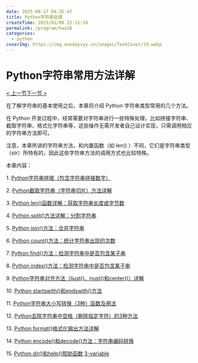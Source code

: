 ```yaml
---
date: 2025-08-17 04:35:47
title: Python字符串处理
createTime: 2025/02/08 22:11:59
permalink: /program/haa38
categories:
  - python
coverImg: https://img.onedayxyy.cn/images/TeekCover/19.webp
---
```

# Python字符串常用方法详解

[< 上一节](https://c.biancheng.net/view/vip_6004.html)[下一节 >](https://c.biancheng.net/view/4237.html)

在了解字符串的基本使用之后，本章将介绍 Python 字符串类型常用的几个方法。

在 Python 开发过程中，经常需要对字符串进行一些特殊处理，比如拼接字符串、截取字符串、格式化字符串等，这些操作无需开发者自己设计实现，只需调用相应的字符串方法即可。

注意，本章所讲的字符串方法，和内置函数（如 len() ）不同，它们是字符串类型（str）所特有的，因此这些字符串方法的调用方式也比较特殊。

本章内容：

1. [Python字符串拼接（包含字符串拼接数字）](https://c.biancheng.net/view/4237.html)

2. [Python截取字符串（字符串切片）方法详解](https://c.biancheng.net/view/2178.html)

3. [Python len()函数详解：获取字符串长度或字节数](https://c.biancheng.net/view/4266.html)

4. [Python split()方法详解：分割字符串](https://c.biancheng.net/view/4276.html)

5. [Python join()方法：合并字符串](https://c.biancheng.net/view/4277.html)

6. [Python count()方法：统计字符串出现的次数](https://c.biancheng.net/view/4279.html)

7. [Python find()方法：检测字符串中是否包含某子串](https://c.biancheng.net/view/4283.html)

8. [Python index()方法：检测字符串中是否包含某子串](https://c.biancheng.net/view/4286.html)

9. [Python字符串对齐方法（ljust()、rjust()和center()）详解](https://c.biancheng.net/view/5664.html)

10. [Python startswith()和endswith()方法](https://c.biancheng.net/view/4289.html)

11. [Python字符串大小写转换（3种）函数及用法](https://c.biancheng.net/view/2179.html)

12. [Python去除字符串中空格（删除指定字符）的3种方法](https://c.biancheng.net/view/2180.html)

13. [Python format()格式化输出方法详解](https://c.biancheng.net/view/4301.html)

14. [Python encode()和decode()方法：字符串编码转换](https://c.biancheng.net/view/4305.html)

15. [Python dir()和help()帮助函数](https://c.biancheng.net/view/4273.html)
[3-variable](3-variable.md)
